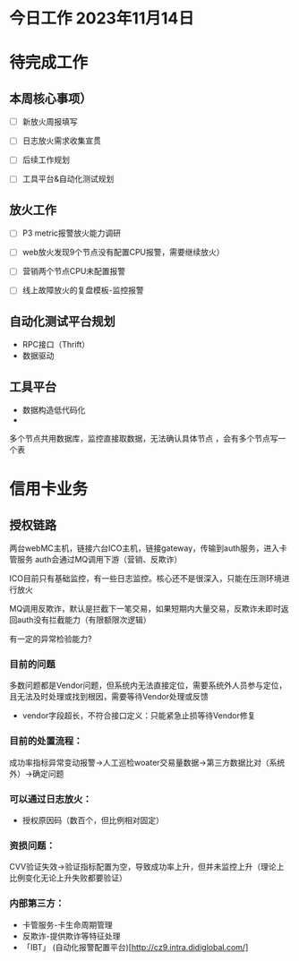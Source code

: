 # 今日工作 2023年11月14日
 
# 待完成工作

## 本周核心事项）
- [ ] 新放火周报填写
- [ ] 日志放火需求收集宣贯
- [ ] 后续工作规划
- [ ] 工具平台&自动化测试规划


## 放火工作
- [ ] P3 metric报警放火能力调研
- [ ] web放火发现9个节点没有配置CPU报警，需要继续放火）
- [ ] 营销两个节点CPU未配置报警
- [ ] 线上故障放火的复盘模板-监控报警




## 自动化测试平台规划
- RPC接口（Thrift）
- 数据驱动

## 工具平台
- 数据构造低代码化
- 



多个节点共用数据库，监控直接取数据，无法确认具体节点 ，会有多个节点写一个表


# 信用卡业务
## 授权链路
两台webMC主机，链接六台ICO主机，链接gateway，传输到auth服务，进入卡管服务
auth会通过MQ调用下游（营销、反欺诈）


ICO目前只有基础监控，有一些日志监控。核心还不是很深入，只能在压测环境进行放火

MQ调用反欺诈，默认是拦截下一笔交易，如果短期内大量交易，反欺诈未即时返回auth没有拦截能力（有限额限次逻辑）

有一定的异常检验能力?

### 目前的问题
多数问题都是Vendor问题，但系统内无法直接定位，需要系统外人员参与定位，且无法及时处理或找到根因，需要等待Vendor处理或反馈
- vendor字段超长，不符合接口定义：只能紧急止损等待Vendor修复

### 目前的处置流程：
成功率指标异常变动报警→人工巡检woater交易量数据→第三方数据比对（系统外）→确定问题

### 可以通过日志放火：
- 授权原因码（数百个，但比例相对固定）


### 资损问题：
CVV验证失效→验证指标配置为空，导致成功率上升，但并未监控上升（理论上比例变化无论上升失败都要验证）

### 内部第三方：
- 卡管服务-卡生命周期管理
- 反欺诈-提供欺诈等特征处理
- 「IBT」 (自动化报警配置平台)[http://cz9.intra.didiglobal.com/]

